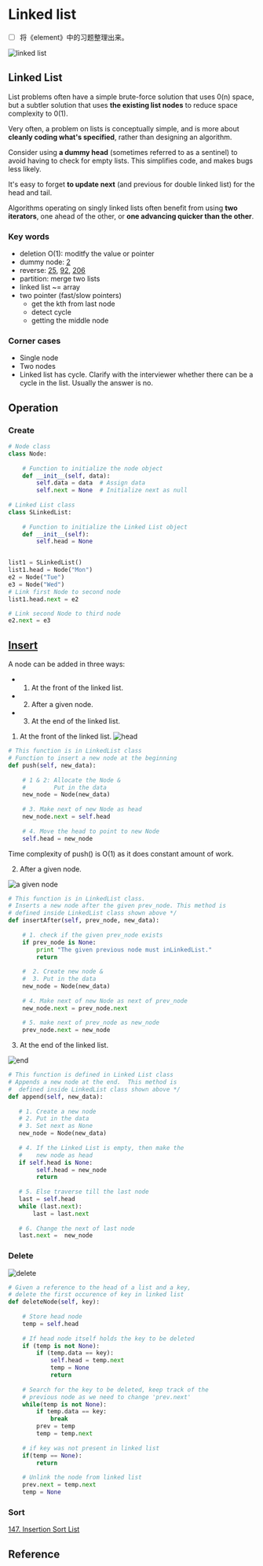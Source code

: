 
# Linked list 

* [ ] 将《element》中的习题整理出来。


![linked list](https://i.imgur.com/xwQ842u.png)

## Linked List 

List problems often have a simple brute-force solution that uses 0(n) space, but a subtler solution that uses **the existing list nodes** to reduce space complexity to 0(1). 

Very often, a problem on lists is conceptually simple, and is more about **cleanly coding what's specified**, rather than designing an algorithm.

Consider using **a dummy head** (sometimes referred to as a sentinel) to avoid having to check for empty lists. This simplifies code, and makes bugs less likely. 

It's easy to forget **to update next** (and previous for double linked list) for the head and tail.

Algorithms operating on singly linked lists often benefit from using **two iterators**, one ahead of the other, or **one advancing quicker than the other**. 
 
### Key words 
- deletion O(1): moditfy the value or pointer 
- dummy node: [2](https://leetcode.com/problems/add-two-numbers/description/)
- reverse: [25](https://leetcode.com/problems/reverse-nodes-in-k-group/description/), [92](https://leetcode.com/problems/reverse-linked-list-ii/description/), [206](https://leetcode.com/problems/reverse-linked-list/description/)
- partition: merge two lists
- linked list ~= array 
- two pointer (fast/slow pointers)
	- get the kth from last node 
	- detect cycle 
	- getting the middle node 

### Corner cases
- Single node 
- Two nodes
- Linked list has cycle. Clarify with the interviewer whether there can be a cycle in the list. Usually the answer is no.

## Operation 

### Create 

``` python 
# Node class 
class Node: 
  
    # Function to initialize the node object 
    def __init__(self, data): 
        self.data = data  # Assign data 
        self.next = None  # Initialize next as null 
  
# Linked List class 
class SLinkedList: 
    
    # Function to initialize the Linked List object 
    def __init__(self):  
        self.head = None


list1 = SLinkedList()
list1.head = Node("Mon")
e2 = Node("Tue")
e3 = Node("Wed")
# Link first Node to second node
list1.head.next = e2

# Link second Node to third node
e2.next = e3
```

## [Insert](https://www.geeksforgeeks.org/linked-list-set-2-inserting-a-node/)

A node can be added in three ways:

* 1) At the front of the linked list.
* 2) After a given node.
* 3) At the end of the linked list.


1) At the front of the linked list.
![head](https://i.imgur.com/idBfQcO.png)

``` python 
# This function is in LinkedList class 
# Function to insert a new node at the beginning 
def push(self, new_data): 
  
    # 1 & 2: Allocate the Node & 
    #        Put in the data 
    new_node = Node(new_data) 
          
    # 3. Make next of new Node as head 
    new_node.next = self.head 
          
    # 4. Move the head to point to new Node  
    self.head = new_node 
```

Time complexity of push() is O(1) as it does constant amount of work.


2) After a given node.

![a given node](https://i.imgur.com/JCUjiTr.png)

``` python 
# This function is in LinkedList class. 
# Inserts a new node after the given prev_node. This method is  
# defined inside LinkedList class shown above */ 
def insertAfter(self, prev_node, new_data): 
  
    # 1. check if the given prev_node exists 
    if prev_node is None: 
        print "The given previous node must inLinkedList."
        return
  
    #  2. Create new node & 
    #  3. Put in the data 
    new_node = Node(new_data) 
  
    # 4. Make next of new Node as next of prev_node  
    new_node.next = prev_node.next
  
    # 5. make next of prev_node as new_node  
    prev_node.next = new_node 
```

3) At the end of the linked list.

![end](https://i.imgur.com/YdKjP8R.png)

``` python 
# This function is defined in Linked List class 
# Appends a new node at the end.  This method is 
#  defined inside LinkedList class shown above */ 
def append(self, new_data): 
 
   # 1. Create a new node 
   # 2. Put in the data 
   # 3. Set next as None 
   new_node = Node(new_data) 
 
   # 4. If the Linked List is empty, then make the 
   #    new node as head 
   if self.head is None: 
        self.head = new_node 
        return
 
   # 5. Else traverse till the last node 
   last = self.head 
   while (last.next): 
       last = last.next
 
   # 6. Change the next of last node 
   last.next =  new_node 
```

### Delete

![delete](https://i.imgur.com/hoNrILV.png)

``` python 
# Given a reference to the head of a list and a key, 
# delete the first occurence of key in linked list 
def deleteNode(self, key): 
      
    # Store head node 
    temp = self.head 
  
    # If head node itself holds the key to be deleted 
    if (temp is not None): 
        if (temp.data == key): 
            self.head = temp.next
            temp = None
            return
  
    # Search for the key to be deleted, keep track of the 
    # previous node as we need to change 'prev.next' 
    while(temp is not None): 
        if temp.data == key: 
            break 
        prev = temp 
        temp = temp.next 
  
    # if key was not present in linked list 
    if(temp == None): 
        return 
  
    # Unlink the node from linked list 
    prev.next = temp.next
    temp = None 
``` 

### Sort 

[147. Insertion Sort List](https://leetcode.com/problems/insertion-sort-list/description/)

## Reference 

